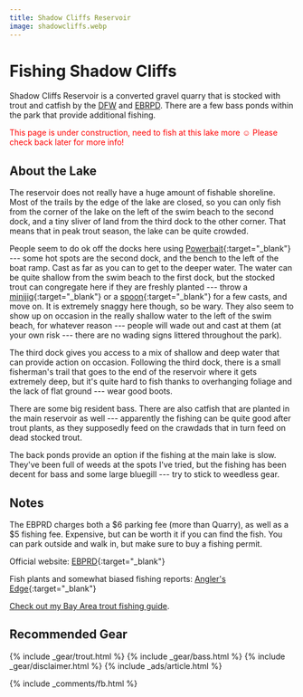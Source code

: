 ```yaml
---
title: Shadow Cliffs Reservoir
image: shadowcliffs.webp
---
```


# Fishing Shadow Cliffs

Shadow Cliffs Reservoir is a converted gravel quarry that is stocked with trout and catfish by the [DFW](https://nrm.dfg.ca.gov/fishplants/publicplantsearch?Params.StockingWaterID=27417&RegionCountyMappings=&submit=Search) and [EBRPD](https://www.ebparks.org/recreation/fishing/anglers-edge-online). There are a few bass ponds within the park that provide additional fishing.

<span style="color:red">This page is under construction, need to fish at this lake more ☺️ Please check back later for more info!</span>


## About the Lake

The reservoir does not really have a huge amount of fishable shoreline. Most of the trails by the edge of the lake are closed, so you can only fish from the corner of the lake on the left of the swim beach to the second dock, and a tiny sliver of land from the third dock to the other corner. That means that in peak trout season, the lake can be quite crowded. 

People seem to do ok off the docks here using [Powerbait](https://amzn.to/3thy8dM){:target="_blank"} --- some hot spots are the second dock, and the bench to the left of the boat ramp. Cast as far as you can to get to the deeper water. The water can be quite shallow from the swim beach to the first dock, but the stocked trout can congregate here if they are freshly planted --- throw a [minijig](https://amzn.to/3pqIyHL){:target="_blank"} or a [spoon](https://amzn.to/3agKmui){:target="_blank"} for a few casts, and move on. It is extremely snaggy here though, so be wary. They also seem to show up on occasion in the really shallow water to the left of the swim beach, for whatever reason --- people will wade out and cast at them (at your own risk --- there are no wading signs littered throughout the park). 

The third dock gives you access to a mix of shallow and deep water that can provide action on occasion. Following the third dock, there is a small fisherman's trail that goes to the end of the reservoir where it gets extremely deep, but it's quite hard to fish thanks to overhanging foliage and the lack of flat ground --- wear good boots.

There are some big resident bass. There are also catfish that are planted in the main reservoir as well --- apparently the fishing can be quite good after trout plants, as they supposedly feed on the crawdads that in turn feed on dead stocked trout. 

The back ponds provide an option if the fishing at the main lake is slow. They've been full of weeds at the spots I've tried, but the fishing has been decent for bass and some large bluegill --- try to stick to weedless gear.

## Notes

The EBPRD charges both a $6 parking fee (more than Quarry), as well as a $5 fishing fee. Expensive, but can be worth it if you can find the fish. You can park outside and walk in, but make sure to buy a fishing permit.

Official website: [EBPRD](https://www.ebparks.org/parks/shadow-cliffs){:target="_blank"}

Fish plants and somewhat biased fishing reports: [Angler's Edge](https://www.ebparks.org/recreation/fishing/anglers-edge-online){:target="_blank"}

[Check out my Bay Area trout fishing guide](/trout).

## Recommended Gear

{% include _gear/trout.html %}
{% include _gear/bass.html %}
{% include _gear/disclaimer.html %}
{% include _ads/article.html %}

{% include _comments/fb.html %}